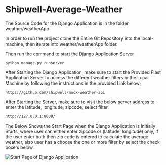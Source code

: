 # Shipwell-Average-Weather

The Source Code for the Django Application is in the folder weather/weatherApp

In order to run the project clone the Entire Git Repository into the local-machine, then iterate into weather/weatherApp folder.

Then run the command to start the Django Application Server
```
python manage.py runserver

```

After Starting the Django Application, make sure to start the Provided Flast Application Server to access the different weather filters in the Local Machine by following the instructions in the provided Link below;

```
https://github.com/shipwell/mock-weather-api

```
After Starting the Server, make sure to visit the below server address to enter the latitude, longitude, zipcode, select filter

```
http://127.0.0.1:8000/

```

The Below Shows the Start Page when the Django Application is Initially Starts, where user can either enter zipcode or (latitude, longitude) only, if the user enter both then zip code is entered to calculate the average weather, also user has a choose the one or more filter by select the check boxe's below.

![Start Page of Django Application](https://github.com/jsaikrishna/Shipwell-AverageWeather/blob/master/images/startPage.png)

